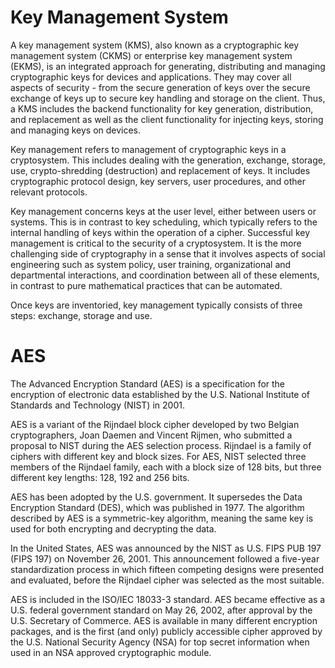 # Key Management System 

A key management system (KMS), also known as a cryptographic key management system (CKMS) or enterprise key management system (EKMS), is an integrated approach for generating, distributing and managing cryptographic keys for devices and applications. 
They may cover all aspects of security - from the secure generation of keys over the secure exchange of keys up to secure key handling and storage on the client. 
Thus, a KMS includes the backend functionality for key generation, distribution, and replacement as well as the client functionality for injecting keys, storing and managing keys on devices.

Key management refers to management of cryptographic keys in a cryptosystem. 
This includes dealing with the generation, exchange, storage, use, crypto-shredding (destruction) and replacement of keys. 
It includes cryptographic protocol design, key servers, user procedures, and other relevant protocols.

Key management concerns keys at the user level, either between users or systems. 
This is in contrast to key scheduling, which typically refers to the internal handling of keys within the operation of a cipher.
Successful key management is critical to the security of a cryptosystem. 
It is the more challenging side of cryptography in a sense that it involves aspects of social engineering such as system policy, user training, organizational and departmental interactions, 
and coordination between all of these elements, in contrast to pure mathematical practices that can be automated.

Once keys are inventoried, key management typically consists of three steps: exchange, storage and use.

# AES

The Advanced Encryption Standard (AES) is a specification for the encryption of electronic data established by the U.S. National Institute of Standards and Technology (NIST) in 2001.

AES is a variant of the Rijndael block cipher developed by two Belgian cryptographers, Joan Daemen and Vincent Rijmen, who submitted a proposal to NIST during the AES selection process. 
Rijndael is a family of ciphers with different key and block sizes. For AES, NIST selected three members of the Rijndael family, each with a block size of 128 bits, but three different key lengths: 128, 192 and 256 bits.

AES has been adopted by the U.S. government. It supersedes the Data Encryption Standard (DES), which was published in 1977. 
The algorithm described by AES is a symmetric-key algorithm, meaning the same key is used for both encrypting and decrypting the data.

In the United States, AES was announced by the NIST as U.S. FIPS PUB 197 (FIPS 197) on November 26, 2001. 
This announcement followed a five-year standardization process in which fifteen competing designs were presented and evaluated, 
before the Rijndael cipher was selected as the most suitable.

AES is included in the ISO/IEC 18033-3 standard. AES became effective as a U.S. 
federal government standard on May 26, 2002, after approval by the U.S. Secretary of Commerce. 
AES is available in many different encryption packages, and is the first (and only) publicly accessible cipher approved by the U.S. 
National Security Agency (NSA) for top secret information when used in an NSA approved cryptographic module.
